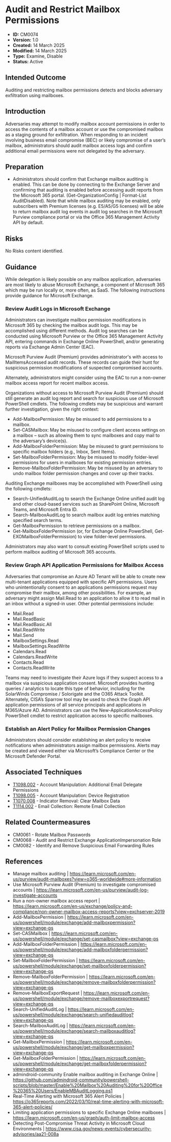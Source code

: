 # Audit and Restrict Mailbox Permissions

* **ID:** CM0074
* **Version:** 1.0
* **Created:** 14 March 2025
* **Modified:** 14 March 2025
* **Type:** Examine, Disable
* **Status:** Active

## Intended Outcome 

Auditing and restricting mailbox permissions detects and blocks adversary exfiltration using mailboxes.

## Introduction

Adversaries may attempt to modify mailbox account permissions in order to access the contents of a mailbox account or use the compromised mailbox as a staging ground for exfiltration. When responding to an incident involving business email compromise (BEC) or likely compromise of a user’s mailbox, administrators should audit mailbox access logs and confirm additional email permissions were not delegated by the adversary. 

## Preparation

- Administrators should confirm that Exchange mailbox auditing is enabled. This can be done by connecting to the Exchange Server and confirming that auditing is enabled before accessing audit reports from the Microsoft 365 portal. (Get-OrganizationConfig | Format-List AuditDisabled). Note that while mailbox auditing may be enabled, only subscribers with Premium licenses (e.g. E5/A5/G5 licenses) will be able to return mailbox audit log events in audit log searches in the Microsoft Purview compliance portal or via the Office 365 Management Activity API by default. 

## Risks

No Risks content identified.

## Guidance

While delegation is likely possible on any mailbox application, adversaries are most likely to abuse Microsoft Exchange, a component of Microsoft 365 which may be run locally or, more often, as SaaS. The following instructions provide guidance for Microsoft Exchange. 

### Review Audit Logs in Microsoft Exchange

Administrators can investigate mailbox permission modifications in Microsoft 365 by checking the mailbox audit logs. This may be accomplished using different methods. Audit log searches can be conducted using Microsoft Purview or the Office 365 Management Activity API, entering commands in Exchange Online PowerShell, and/or generating reports via Exchange Admin Center (EAC). 

Microsoft Purview Audit (Premium) provides administrator's with access to MailItemsAccessed audit records. These records can guide their hunt for suspicious permission modifications of suspected compromised accounts. 

Alternately, administrators might consider using the EAC to run a non-owner mailbox access report for recent mailbox access. 

Organizations without access to Microsoft Purview Audit (Premium) should still generate an audit log report and search for suspicious use of Microsoft PowerShell cmdlets. The following cmdlets may be suspicious and warrant further investigation, given the right context:

- Add-MailboxPermission: May be misused to add permissions to a mailbox.  
- Set-CASMailbox: May be misused to configure client access settings on a mailbox – such as allowing them to sync mailboxes and copy mail to the adversary’s device(s).  
- Add-MailboxFolderPermission: May be misused to grant permissions to specific mailbox folders (e.g., Inbox, Sent Items). 
- Set-MailboxFolderPermission: May be misused to modify folder-level permissions for users in mailboxes for existing permission entries. 
- Remove-MailboxFolderPermission: May be misused by an adversary to undo mailbox folder permission changes and cover up their tracks. 

Auditing Exchange mailboxes may be accomplished with PowerShell using the following cmdlets:

- Search-UnifiedAuditLog to search the Exchange Online unified audit log and other cloud-based services such as SharePoint Online, Microsoft Teams, and Microsoft Entra ID. 
- Search-MailboxAuditLog to search mailbox audit log entries matching specified search terms. 
- Get-MailboxPermission to retrieve permissions on a mailbox. 
- Get-MailboxFolderPermission (or, for Exchange Online PowerShell, Get-EXOMailboxFolderPermission) to view folder-level permissions. 

Administrators may also want to consult existing PowerShell scripts used to perform mailbox auditing of Microsoft 365 accounts.

### Review Graph API Application Permissions for Mailbox Access

Adversaries that compromise an Azure AD Tenant will be able to create new multi-tenant applications equipped with specific API permissions. Users who unintentionally consent to an applications permissions request may compromise their mailbox, among other possibilities.  For example, an adversary might assign Mail.Read to an application to allow it to read mail in an inbox without a signed-in user. Other potential permissions include:

- Mail.Read
- Mail.ReadBasic
- Mail.ReadBasic.All
- Mail.ReadWrite
- Mail.Send
- MailboxSettings.Read
- MailboxSettings.ReadWrite
- Calendars.Read
- Calendars.ReadWrite
- Contacts.Read
- Contacts.ReadWrite

Teams may need to investigate their Azure logs if they suspect access to a mailbox via suspicious application consent. Microsoft provides hunting queries / analytics to locate this type of behavior, including for the SolarWinds Compromise / Solorigate and the O365 Attack Toolkit.  Alternately, CISA’s Sparrow tool may be used to check the Graph API application permissions of all service principals and applications in M365/Azure AD. 
Administrators can use the New-ApplicationAccessPolicy PowerShell cmdlet to restrict application access to specific mailboxes. 

### Establish an Alert Policy for Mailbox Permission Changes

Administrators should consider establishing an alert policy to receive notifications when administrators assign mailbox permissions. Alerts may be created and viewed either via Microsoft’s Compliance Center or the Microsoft Defender Portal. 

## Associated Techniques

- [T1098.002](https://attack.mitre.org/techniques/T1098/002/) - Account Manipulation: Additional Email Delegate Permissions
- [T1098.005](https://attack.mitre.org/techniques/T1098/005/) - Account Manipulation: Device Registration
- [T1070.008](https://attack.mitre.org/techniques/T1070/008/) - Indicator Removal: Clear Mailbox Data
- [T1114.002](https://attack.mitre.org/techniques/T1114/002/) - Email Collection: Remote Email Collection

## Related Countermeasures

- CM0061 - Rotate Mailbox Passwords
- CM0068 - Audit and Restrict Exchange ApplicationImpersonation Role
- CM0082 - Identify and Remove Suspicious Email Forwarding Rules

## References

- Manage mailbox auditing | <https://learn.microsoft.com/en-us/purview/audit-mailboxes?view=o365-worldwide#more-information>
- Use Microsoft Purview Audit (Premium) to investigate compromised accounts | <https://learn.microsoft.com/en-us/purview/audit-log-investigate-accounts>
- Run a non-owner mailbox access report | <https://learn.microsoft.com/en-us/exchange/policy-and-compliance/non-owner-mailbox-access-reports?view=exchserver-2019>
- Add-MailboxPermission | <https://learn.microsoft.com/en-us/powershell/module/exchange/add-mailboxpermission?view=exchange-ps>
- Set-CASMailbox | <https://learn.microsoft.com/en-us/powershell/module/exchange/set-casmailbox?view=exchange-ps>
- Add-MailboxFolderPermission | <https://learn.microsoft.com/en-us/powershell/module/exchange/add-mailboxfolderpermission?view=exchange-ps>
- Set-MailboxFolderPermission | <https://learn.microsoft.com/en-us/powershell/module/exchange/set-mailboxfolderpermission?view=exchange-ps>
- Remove-MailboxFolderPermission | <https://learn.microsoft.com/en-us/powershell/module/exchange/remove-mailboxfolderpermission?view=exchange-ps>
- Remove-MailboxExportRequest | <https://learn.microsoft.com/en-us/powershell/module/exchange/remove-mailboxexportrequest?view=exchange-ps>
- Search-UnifiedAuditLog | <https://learn.microsoft.com/en-us/powershell/module/exchange/search-unifiedauditlog?view=exchange-ps>
- Search-MailboxAuditLog | <https://learn.microsoft.com/en-us/powershell/module/exchange/search-mailboxauditlog?view=exchange-ps>
- Get-MailboxPermission | <https://learn.microsoft.com/en-us/powershell/module/exchange/get-mailboxpermission?view=exchange-ps>
- Get-MailboxFolderPermission | <https://learn.microsoft.com/en-us/powershell/module/exchange/get-mailboxfolderpermission?view=exchange-ps>
- admindroid-community Enable mailbox auditing in Exchange Online | <https://github.com/admindroid-community/powershell-scripts/blob/master/Enable%20Mailbox%20Auditing%20for%20Office%20365%20Users/EnableMBAuditLogging.ps1>
- Real-Time Alerting with Microsoft 365 Alert Policies | <https://o365reports.com/2022/03/10/real-time-alerting-with-microsoft-365-alert-policies/>
- Limiting application permissions to specific Exchange Online mailboxes | <https://learn.microsoft.com/en-us/graph/auth-limit-mailbox-access>
- Detecting Post-Compromise Threat Activity in Microsoft Cloud Environments | <https://www.cisa.gov/news-events/cybersecurity-advisories/aa21-008a>
